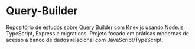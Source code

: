 # Query-Builder
Repositório de estudos sobre Query Builder com Knex.js usando Node.js, TypeScript, Express e migrations. Projeto focado em práticas modernas de acesso a banco de dados relacional com JavaScript/TypeScript.
